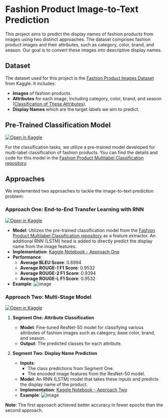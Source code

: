 # Fashion Product Image-to-Text Prediction

This project aims to predict the display names of fashion products from images using two distinct approaches. The dataset comprises fashion product images and their attributes, such as category, color, brand, and season. Our goal is to convert these images into descriptive display names.

## Dataset

The dataset used for this project is the [Fashion Product Images Dataset](https://www.kaggle.com/datasets/paramaggarwal/fashion-product-images-dataset) from Kaggle. It includes:
- **Images** of fashion products.
- **Attributes** for each image, including category, color, brand, and season ([Classification of These Attributes](https://github.com/i4mShayan/Fashion-Product-Multilabel-Classification)).
- **Display Names** which are the target labels we aim to predict.

## Pre-Trained Classification Model

<a href="https://www.kaggle.com/code/shayankebriti/fashion-product-multilable-classification" target="_blank">
  <img src="https://kaggle.com/static/images/open-in-kaggle.svg" alt="Open in Kaggle">
</a>

For the classification tasks, we utilize a pre-trained model developed for multi-label classification of fashion products. You can find the details and code for this model in the [Fashion Product Multilabel Classification repository](https://github.com/i4mShayan/Fashion-Product-Multilabel-Classification).

## Approaches

We implemented two approaches to tackle the image-to-text prediction problem:

### Approach One: End-to-End Transfer Learning with RNN

<a href="https://www.kaggle.com/code/shayankebriti/fashion-product-descriptiongeneration" target="_blank">
  <img src="https://kaggle.com/static/images/open-in-kaggle.svg" alt="Open in Kaggle">
</a>

- **Model**: Utilizes the pre-trained classification model from the [Fashion Product Multilabel Classification repository](https://github.com/i4mShayan/Fashion-Product-Multilabel-Classification) as a feature extractor. An additional RNN (LSTM) head is added to directly predict the display name from the image features.
- **Implementation**: [Kaggle Notebook - Approach One](https://www.kaggle.com/code/shayankebriti/fashion-product-descriptiongeneration)
- **Performance**:
  - **Average BLEU Score**: 0.8994
  - **Average ROUGE-1 F1 Score**: 0.9532
  - **Average ROUGE-2 F1 Score**: 0.9394
  - **Average ROUGE-L F1 Score**: 0.9532
- **Example**:
![image](https://github.com/user-attachments/assets/b973d0b4-5eb2-499c-9713-8772ef2d9cec)

  

### Approach Two: Multi-Stage Model

<a href="https://www.kaggle.com/code/shayankebriti/fashion-product-descriptiongeneration-approach-2" target="_blank">
  <img src="https://kaggle.com/static/images/open-in-kaggle.svg" alt="Open in Kaggle">
</a>

1. **Segment One: Attribute Classification**
   - **Model**: Fine-tuned ResNet-50 model for classifying various attributes of fashion images such as category, base color, brand, and season.
   - **Output**: The predicted classes for each attribute.

2. **Segment Two: Display Name Prediction**
   - **Inputs**: 
     - The class predictions from Segment One.
     - The encoded image features from the ResNet-50 model.
   - **Model**: An RNN (LSTM) model that takes these inputs and predicts the display name of the product.
   - **Implementation**: [Kaggle Notebook - Approach Two](https://www.kaggle.com/code/shayankebriti/fashion-product-descriptiongeneration-approach-2)
   - **Example**:
![image](https://github.com/user-attachments/assets/a8b23f13-1a2c-4ae4-a634-9cada85624a2)

**Note**: The first approach achieved better accuracy in fewer epochs than the second approach.
